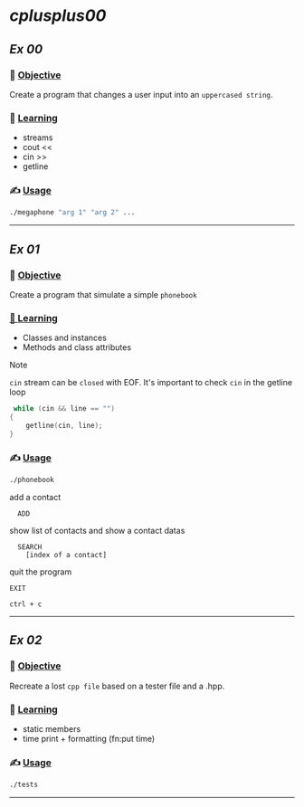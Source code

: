 # *cplusplus00*

## *Ex 00*
### 🎯 <ins>Objective</ins>
Create a program that changes a user input into an `uppercased string`.
### 📖 <ins>Learning</ins>
- streams
 - cout <<
 - cin >>
 - getline
### ✍️ <ins>Usage</ins>
```bash
./megaphone "arg 1" "arg 2" ... 
```
***
## *Ex 01*
### 🎯 <ins>Objective</ins>
Create a program that simulate a simple `phonebook`

### <ins> 📖 Learning</ins>
- Classes and instances
- Methods and class attributes

> [!NOTE]
> `cin` stream can be `closed` with EOF.
> It's important to check `cin` in the getline loop
> ```cpp
>  while (cin && line == "")
> {
>     getline(cin, line);
> }
> ```

### ✍️ <ins>Usage</ins>
```bash
./phonebook
```
add a contact
```
  ADD
```
show list of contacts and show a contact datas
```
  SEARCH
    [index of a contact]
```
quit the program
```
EXIT
```
```
ctrl + c
```
***
## *Ex 02*
### 🎯 <ins>Objective</ins>
Recreate a lost `cpp file` based on a tester file and a .hpp.

### 📖 <ins>Learning</ins>
- static members
- time print + formatting (fn:put time)

### ✍️ <ins>Usage</ins>
```bash
./tests
```
***
